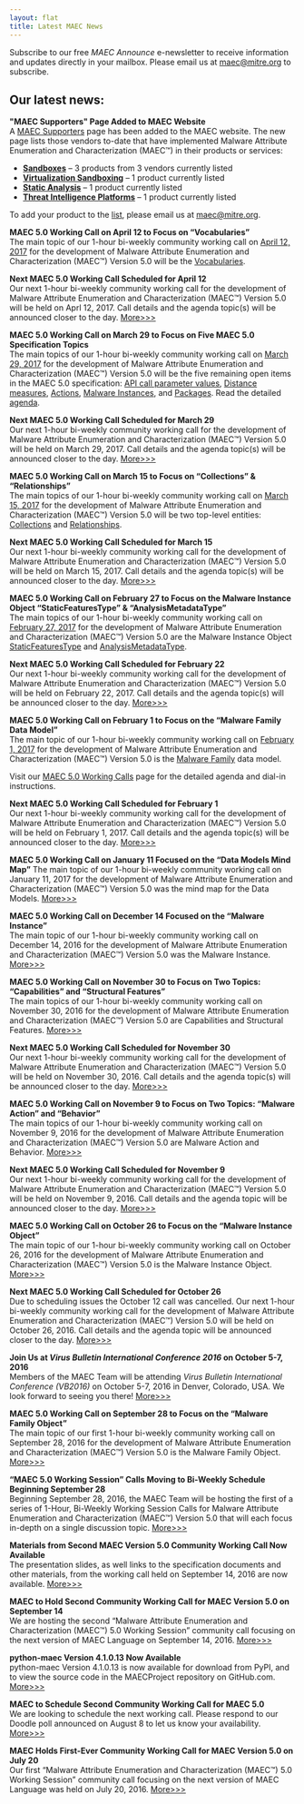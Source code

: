 ```yaml
---
layout: flat
title: Latest MAEC News
---
```


Subscribe to our free *MAEC Announce* e-newsletter to receive information and updates directly in your mailbox. Please email us at [maec@mitre.org](mailto:maec@mitre.org) to subscribe.

## Our latest news:

**"MAEC Supporters" Page Added to MAEC Website**         
A [MAEC Supporters](/community/supporters) page has been added to the MAEC website. The new page lists those vendors to-date that have implemented Malware Attribute Enumeration and Characterization (MAEC™) in their products or services: 

* **[Sandboxes](/community/supporters/#sandboxes)** – 3 products from 3 vendors currently listed            
* **[Virtualization Sandboxing](/community/supporters/#virtualization-sandboxing)** – 1 product currently listed          
* **[Static Analysis](/community/supporters/#static-analysis)** – 1 product currently listed          
* **[Threat Intelligence Platforms](/community/supporters/#threat-intelligence-platform)** – 1 product currently listed          

To add your product to the [list](/community/supporters), please email us at [maec@mitre.org](maec@mitre.org).


**MAEC 5.0 Working Call on April 12 to Focus on “Vocabularies”**         
The main topic of our 1-hour bi-weekly community working call on [April 12, 2017](http://making-security-measurable.1364806.n2.nabble.com/MAEC-April-12-Working-Call-Agenda-tc7589517.html) for the development of Malware Attribute Enumeration and Characterization (MAEC™) Version 5.0 will be the [Vocabularies](https://docs.google.com/document/d/1btZGq2H6xtSsjrweL6NMXx7KHg6B2yIZkz9nSe6JZfA/edit#).


**Next MAEC 5.0 Working Call Scheduled for April 12**   
Our next 1-hour bi-weekly community working call for the development of Malware Attribute Enumeration and Characterization (MAEC™) Version 5.0 will be held on Aprl 12, 2017. Call details and the agenda topic(s) will be announced closer to the day. [More>>>](/working-call)


**MAEC 5.0 Working Call on March 29 to Focus on Five MAEC 5.0 Specification Topics**         
The main topics of our 1-hour bi-weekly community working call on [March 29, 2017](http://making-security-measurable.1364806.n2.nabble.com/MAEC-MAEC-Working-Session-tc7589499.html) for the development of Malware Attribute Enumeration and Characterization (MAEC™) Version 5.0 will be the five remaining open items in the MAEC 5.0 specification: [API call parameter values](https://docs.google.com/document/d/1cnjjZAPHITFjo_8xGVBo1mX9Qvo7pN-YJ4pRZwdsuL0/edit#heading=h.bgw48ww0jje1), [Distance measures](https://docs.google.com/document/d/1cnjjZAPHITFjo_8xGVBo1mX9Qvo7pN-YJ4pRZwdsuL0/edit#heading=h.e9yw7k904di4), [Actions](https://docs.google.com/document/d/1cnjjZAPHITFjo_8xGVBo1mX9Qvo7pN-YJ4pRZwdsuL0/edit#heading=h.yn04yetlim3i), [Malware Instances](https://docs.google.com/document/d/1cnjjZAPHITFjo_8xGVBo1mX9Qvo7pN-YJ4pRZwdsuL0/edit#heading=h.5ob769orcztq), and [Packages](https://docs.google.com/document/d/1cnjjZAPHITFjo_8xGVBo1mX9Qvo7pN-YJ4pRZwdsuL0/edit#heading=h.efuhzu24o2t3). Read the detailed [agenda](http://making-security-measurable.1364806.n2.nabble.com/MAEC-March-29-Working-Call-Agenda-tc7589500.html).


**Next MAEC 5.0 Working Call Scheduled for March 29**   
Our next 1-hour bi-weekly community working call for the development of Malware Attribute Enumeration and Characterization (MAEC™) Version 5.0 will be held on March 29, 2017. Call details and the agenda topic(s) will be announced closer to the day. [More>>>](/working-call)


**MAEC 5.0 Working Call on March 15 to Focus on “Collections” & “Relationships”**         
The main topics of our 1-hour bi-weekly community working call on [March 15, 2017](http://making-security-measurable.1364806.n2.nabble.com/MAEC-March-15-Working-Call-Agenda-tc7589496.html) for the development of Malware Attribute Enumeration and Characterization (MAEC™) Version 5.0 will be two top-level entities: [Collections](https://docs.google.com/document/d/1cnjjZAPHITFjo_8xGVBo1mX9Qvo7pN-YJ4pRZwdsuL0/edit#heading=h.5woi19amrl1s) and [Relationships](https://docs.google.com/document/d/1cnjjZAPHITFjo_8xGVBo1mX9Qvo7pN-YJ4pRZwdsuL0/edit#heading=h.gesitk63h22l).


**Next MAEC 5.0 Working Call Scheduled for March 15**   
Our next 1-hour bi-weekly community working call for the development of Malware Attribute Enumeration and Characterization (MAEC™) Version 5.0 will be held on March 15, 2017. Call details and the agenda topic(s) will be announced closer to the day. [More>>>](/working-call)


**MAEC 5.0 Working Call on February 27 to Focus on the Malware Instance Object “StaticFeaturesType” & “AnalysisMetadataType”**         
The main topics of our 1-hour bi-weekly community working call on [February 27, 2017](http://making-security-measurable.1364806.n2.nabble.com/MAEC-February-1st-Working-Call-Agenda-tc7589491.html) for the development of Malware Attribute Enumeration and Characterization (MAEC™) Version 5.0 are the Malware Instance Object [StaticFeaturesType](https://docs.google.com/document/d/1cnjjZAPHITFjo_8xGVBo1mX9Qvo7pN-YJ4pRZwdsuL0/edit#heading=h.8sy5r1u1gubn) and [AnalysisMetadataType](https://docs.google.com/document/d/1cnjjZAPHITFjo_8xGVBo1mX9Qvo7pN-YJ4pRZwdsuL0/edit#heading=h.fefbalm476rp).


**Next MAEC 5.0 Working Call Scheduled for February 22**   
Our next 1-hour bi-weekly community working call for the development of Malware Attribute Enumeration and Characterization (MAEC™) Version 5.0 will be held on February 22, 2017. Call details and the agenda topic(s) will be announced closer to the day. [More>>>](/working-call)


**MAEC 5.0 Working Call on February 1 to Focus on the “Malware Family Data Model”**         
The main topic of our 1-hour bi-weekly community working call on [February 1, 2017](http://making-security-measurable.1364806.n2.nabble.com/MAEC-February-1st-Working-Call-Agenda-tc7589491.html) for the development of Malware Attribute Enumeration and Characterization (MAEC™) Version 5.0 is the [Malware Family](https://docs.google.com/document/d/1cnjjZAPHITFjo_8xGVBo1mX9Qvo7pN-YJ4pRZwdsuL0/edit#heading=h.t34bpqvzayl8) data model. 

Visit our [MAEC 5.0 Working Calls](/working-call) page for the detailed agenda and dial-in instructions.


**Next MAEC 5.0 Working Call Scheduled for February 1**           
Our next 1-hour bi-weekly community working call for the development of Malware Attribute Enumeration and Characterization (MAEC™) Version 5.0 will be held on February 1, 2017. Call details and the agenda topic(s) will be announced closer to the day. [More>>>](/working-call)


**MAEC 5.0 Working Call on January 11 Focused on the “Data Models Mind Map”** 
The main topic of our 1-hour bi-weekly community working call on January 11, 2017 for the development of Malware Attribute Enumeration and Characterization (MAEC™) Version 5.0 was the mind map for the Data Models. [More>>>](http://making-security-measurable.1364806.n2.nabble.com/MAEC-January-11-Working-Call-Agenda-tc7589487.html)

**MAEC 5.0 Working Call on December 14 Focused on the “Malware Instance”**  
The main topic of our 1-hour bi-weekly community working call on December 14, 2016 for the development of Malware Attribute Enumeration and Characterization (MAEC™) Version 5.0 was the Malware Instance. [More>>>](http://making-security-measurable.1364806.n2.nabble.com/MAEC-December-14-Working-Session-Agenda-tc7589477.html)


**MAEC 5.0 Working Call on November 30 to Focus on Two Topics: “Capabilities” and “Structural Features”**   
The main topics of our 1-hour bi-weekly community working call on November 30, 2016 for the development of Malware Attribute Enumeration and Characterization (MAEC™) Version 5.0 are Capabilities and Structural Features. [More>>>](http://stixproject.tumblr.com/post/153785926217/maec-50-working-call-on-november-30-to-focus-on)


**Next MAEC 5.0 Working Call Scheduled for November 30**   
Our next 1-hour bi-weekly community working call for the development of Malware Attribute Enumeration and Characterization (MAEC™) Version 5.0 will be held on November 30, 2016. Call details and the agenda topic(s) will be announced closer to the day. [More>>>](/working-call)


**MAEC 5.0 Working Call on November 9 to Focus on Two Topics: “Malware Action” and “Behavior”**   
The main topics of our 1-hour bi-weekly community working call on November 9, 2016 for the development of Malware Attribute Enumeration and Characterization (MAEC™) Version 5.0 are Malware Action and Behavior. [More>>>](http://stixproject.tumblr.com/post/152866156897/maec-50-working-call-on-november-9-to-focus-on)


**Next MAEC 5.0 Working Call Scheduled for November 9**   
Our next 1-hour bi-weekly community working call for the development of Malware Attribute Enumeration and Characterization (MAEC™) Version 5.0 will be held on November 9, 2016. Call details and the agenda topic will be announced closer to the day. [More>>>](/working-call)


**MAEC 5.0 Working Call on October 26 to Focus on the “Malware Instance Object”**   
The main topic of our 1-hour bi-weekly community working call on October 26, 2016 for the development of Malware Attribute Enumeration and Characterization (MAEC™) Version 5.0 is the Malware Instance Object. [More>>>](http://stixproject.tumblr.com/post/152250179367/maec-50-working-call-on-october-26-to-focus-on)


**Next MAEC 5.0 Working Call Scheduled for October 26**   
Due to scheduling issues the October 12 call was cancelled. Our next 1-hour bi-weekly community working call for the development of Malware Attribute Enumeration and Characterization (MAEC™) Version 5.0 will be held on October 26, 2016. Call details and the agenda topic will be announced closer to the day. [More>>>](http://making-security-measurable.1364806.n2.nabble.com/MAEC-October-12-Working-Session-Canceled-tp7589457.html)


**Join Us at *Virus Bulletin International Conference 2016* on October 5-7, 2016**   
Members of the MAEC Team will be attending *Virus Bulletin International Conference (VB2016)* on October 5-7, 2016 in Denver, Colorado, USA. We look forward to seeing you there! [More>>>](http://making-security-measurable.1364806.n2.nabble.com/MAEC-MAEC-Virus-Bulletin-Conference-tc7589456.html)


**MAEC 5.0 Working Call on September 28 to Focus on the “Malware Family Object”**   
The main topic of our first 1-hour bi-weekly community working call on September 28, 2016 for the development of Malware Attribute Enumeration and Characterization (MAEC™) Version 5.0 is the Malware Family Object. [More>>>](http://stixproject.tumblr.com/post/150968749062/maec-50-working-call-on-september-28-to-focus-on)


**“MAEC 5.0 Working Session” Calls Moving to Bi-Weekly Schedule Beginning September 28**   
Beginning September 28, 2016, the MAEC Team will be hosting the first of a series of 1-Hour, Bi-Weekly Working Session Calls for Malware Attribute Enumeration and Characterization (MAEC™) Version 5.0 that will each focus in-depth on a single discussion topic. [More>>>](http://stixproject.tumblr.com/post/150750948797/bi-weekly-maec-50-working-session-calls)


**Materials from Second MAEC Version 5.0 Community Working Call Now Available**     
The presentation slides, as well links to the specification documents and other materials, from the working call held on September 14, 2016 are now available. [More>>>](http://making-security-measurable.1364806.n2.nabble.com/Re-MAEC-MAEC-5-0-Working-Session-tc7589436.html#none)


**MAEC to Hold Second Community Working Call for MAEC Version 5.0 on September 14**     
We are hosting the second “Malware Attribute Enumeration and Characterization (MAEC™) 5.0 Working Session” community call focusing on the next version of MAEC Language on September 14, 2016. [More>>>](http://stixproject.tumblr.com/post/150092860697/call-details-final-agenda-for-2nd-maec-50)


**python-maec Version 4.1.0.13 Now Available**     
python-maec Version 4.1.0.13 is now available for download from PyPI, and to view the source code in the MAECProject repository on GitHub.com. [More>>>](http://stixproject.tumblr.com/post/148854064442/python-maec-version-41013-now-available)


**MAEC to Schedule Second Community Working Call for MAEC 5.0**     
We are looking to schedule the next working call. Please respond to our Doodle poll announced on August 8 to let us know your availability. [More>>>](http://making-security-measurable.1364806.n2.nabble.com/Re-MAEC-MAEC-5-0-Working-Session-tt7589436.html#a7589443)


**MAEC Holds First-Ever Community Working Call for MAEC Version 5.0 on July 20**     
Our first “Malware Attribute Enumeration and Characterization (MAEC™) 5.0 Working Session” community call focusing on the next version of MAEC Language was held on July 20, 2016. [More>>>](http://stixproject.tumblr.com/post/147458851807/call-details-final-agenda-for-maec-50-working)
